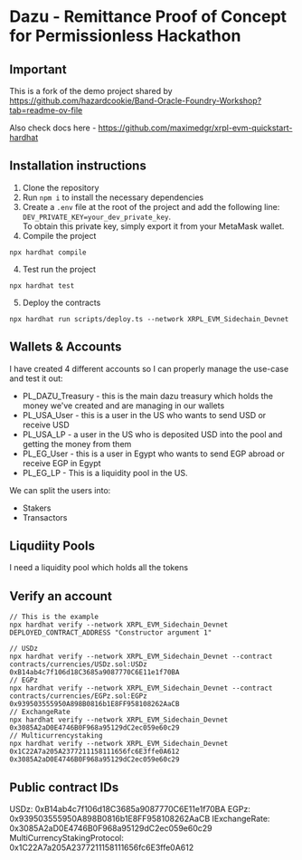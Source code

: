 # Dazu - Remittance Proof of Concept for Permissionless Hackathon

## Important

This is a fork of the demo project shared by https://github.com/hazardcookie/Band-Oracle-Foundry-Workshop?tab=readme-ov-file

Also check docs here - https://github.com/maximedgr/xrpl-evm-quickstart-hardhat


## Installation instructions

1. Clone the repository
2. Run `npm i` to install the necessary dependencies
3. Create a `.env` file at the root of the project and add the following line: `DEV_PRIVATE_KEY=your_dev_private_key`.  
   To obtain this private key, simply export it from your MetaMask wallet.
3. Compile the project
  ```
  npx hardhat compile
  ```
4. Test run the project
  ```
  npx hardhat test
  ```
5. Deploy the contracts
  ```
  npx hardhat run scripts/deploy.ts --network XRPL_EVM_Sidechain_Devnet
  ```

## Wallets & Accounts

I have created 4 different accounts so I can properly manage the use-case and test it out:

* PL_DAZU_Treasury - this is the main dazu treasury which holds the money we've created and are managing in our wallets
* PL_USA_User - this is a user in the US who wants to send USD or receive USD
* PL_USA_LP - a user in the US who is deposited USD into the pool and getting the money from them
* PL_EG_User - this is a user in Egypt who wants to send EGP abroad or receive EGP in Egypt
* PL_EG_LP - This is a liquidity pool in the US.

We can split the users into:
* Stakers
* Transactors

## Liqudiity Pools

I need a liquidity pool which holds all the tokens


## Verify an account

```
// This is the example
npx hardhat verify --network XRPL_EVM_Sidechain_Devnet DEPLOYED_CONTRACT_ADDRESS "Constructor argument 1"

// USDz
npx hardhat verify --network XRPL_EVM_Sidechain_Devnet --contract contracts/currencies/USDz.sol:USDz 0xB14ab4c7f106d18C3685a9087770C6E11e1f70BA
// EGPz
npx hardhat verify --network XRPL_EVM_Sidechain_Devnet --contract contracts/currencies/EGPz.sol:EGPz 0x939503555950A898B0816b1E8FF958108262AaCB
// ExchangeRate
npx hardhat verify --network XRPL_EVM_Sidechain_Devnet 0x3085A2aD0E4746B0F968a95129dC2ec059e60c29
// Multicurrencystaking
npx hardhat verify --network XRPL_EVM_Sidechain_Devnet 0x1C22A7a205A2377211158111656fc6E3ffe0A612  0x3085A2aD0E4746B0F968a95129dC2ec059e60c29
```

## Public contract IDs

USDz:                           0xB14ab4c7f106d18C3685a9087770C6E11e1f70BA
EGPz:                           0x939503555950A898B0816b1E8FF958108262AaCB
IExchangeRate:                  0x3085A2aD0E4746B0F968a95129dC2ec059e60c29
MultiCurrencyStakingProtocol:   0x1C22A7a205A2377211158111656fc6E3ffe0A612

